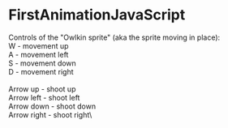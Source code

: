 # FirstAnimationJavaScript

Controls of the "Owlkin sprite" (aka the sprite moving in place):\
W - movement up\
A - movement left\
S - movement down\
D - movement right\
\
Arrow up - shoot up\
Arrow left - shoot left\
Arrow down - shoot down\
Arrow right - shoot right\
